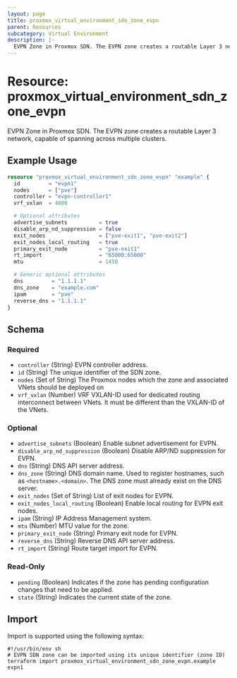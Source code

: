 ```yaml
---
layout: page
title: proxmox_virtual_environment_sdn_zone_evpn
parent: Resources
subcategory: Virtual Environment
description: |-
  EVPN Zone in Proxmox SDN. The EVPN zone creates a routable Layer 3 network, capable of spanning across multiple clusters.
---
```


# Resource: proxmox_virtual_environment_sdn_zone_evpn

EVPN Zone in Proxmox SDN. The EVPN zone creates a routable Layer 3 network, capable of spanning across multiple clusters.

## Example Usage

```terraform
resource "proxmox_virtual_environment_sdn_zone_evpn" "example" {
  id         = "evpn1"
  nodes      = ["pve"]
  controller = "evpn-controller1"
  vrf_vxlan  = 4000

  # Optional attributes
  advertise_subnets          = true
  disable_arp_nd_suppression = false
  exit_nodes                 = ["pve-exit1", "pve-exit2"]
  exit_nodes_local_routing   = true
  primary_exit_node          = "pve-exit1"
  rt_import                  = "65000:65000"
  mtu                        = 1450

  # Generic optional attributes
  dns         = "1.1.1.1"
  dns_zone    = "example.com"
  ipam        = "pve"
  reverse_dns = "1.1.1.1"
}
```

<!-- schema generated by tfplugindocs -->
## Schema

### Required

- `controller` (String) EVPN controller address.
- `id` (String) The unique identifier of the SDN zone.
- `nodes` (Set of String) The Proxmox nodes which the zone and associated VNets should be deployed on
- `vrf_vxlan` (Number) VRF VXLAN-ID used for dedicated routing interconnect between VNets. It must be different than the VXLAN-ID of the VNets.

### Optional

- `advertise_subnets` (Boolean) Enable subnet advertisement for EVPN.
- `disable_arp_nd_suppression` (Boolean) Disable ARP/ND suppression for EVPN.
- `dns` (String) DNS API server address.
- `dns_zone` (String) DNS domain name. Used to register hostnames, such as `<hostname>.<domain>`. The DNS zone must already exist on the DNS server.
- `exit_nodes` (Set of String) List of exit nodes for EVPN.
- `exit_nodes_local_routing` (Boolean) Enable local routing for EVPN exit nodes.
- `ipam` (String) IP Address Management system.
- `mtu` (Number) MTU value for the zone.
- `primary_exit_node` (String) Primary exit node for EVPN.
- `reverse_dns` (String) Reverse DNS API server address.
- `rt_import` (String) Route target import for EVPN.

### Read-Only

- `pending` (Boolean) Indicates if the zone has pending configuration changes that need to be applied.
- `state` (String) Indicates the current state of the zone.

## Import

Import is supported using the following syntax:

```shell
#!/usr/bin/env sh
# EVPN SDN zone can be imported using its unique identifier (zone ID)
terraform import proxmox_virtual_environment_sdn_zone_evpn.example evpn1
```
